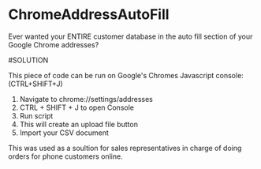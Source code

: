 # ChromeAddressAutoFill

Ever wanted your ENTIRE customer database in the auto fill section of your Google Chrome addresses?


#SOLUTION

This piece of code can be run on Google's Chromes Javascript console: (CTRL+SHIFT+J)

1. Navigate to chrome://settings/addresses
2. CTRL + SHIFT + J to open Console
3. Run script
4. This will create an upload file button
5. Import your CSV document 

This was used as a soultion for sales representatives in charge of doing orders for phone customers online.
